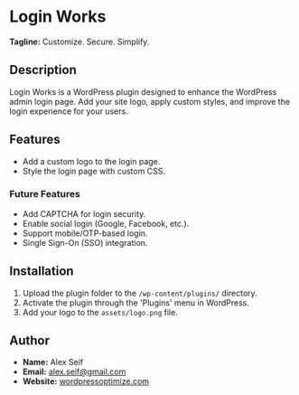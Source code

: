 # Login Works

**Tagline:** Customize. Secure. Simplify.

## Description

Login Works is a WordPress plugin designed to enhance the WordPress admin login page. Add your site logo, apply custom styles, and improve the login experience for your users.

## Features
- Add a custom logo to the login page.
- Style the login page with custom CSS.

### Future Features
- Add CAPTCHA for login security.
- Enable social login (Google, Facebook, etc.).
- Support mobile/OTP-based login.
- Single Sign-On (SSO) integration.

## Installation
1. Upload the plugin folder to the `/wp-content/plugins/` directory.
2. Activate the plugin through the 'Plugins' menu in WordPress.
3. Add your logo to the `assets/logo.png` file.

## Author
- **Name:** Alex Seif
- **Email:** alex.seif@gmail.com
- **Website:** [wordpressoptimize.com](https://wordpressoptimize.com)